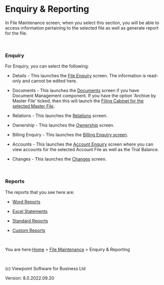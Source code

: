



# Enquiry &amp; Reporting
In File Maintenance screen, when you select this section, you will be 
 able to access information pertaining to the selected file as well as 
 generate report for the file.

&nbsp;
### Enquiry
For Enquiry, you can select the following:

	

- Details - This launches the [File 
    	 Enquiry](file:///c:/temp/0457b882-c844-4314-8878-ce1a9c2207bd/input/Enquiry_-_File_Enquiry.htm) screen. The information is read-only and cannot be edited 
    	 here.

	

- Documents - This launches the [Documents](file:///c:/temp/0457b882-c844-4314-8878-ce1a9c2207bd/Document_Manager/Documents_-_Enquiry.htm) 
    	 screen if you have Document Management component. If you have the 
    	 option 'Archive by Master File' ticked, then this will launch the 
    	 [Filing 
    	 Cabinet for the selected Master File](file:///c:/temp/0457b882-c844-4314-8878-ce1a9c2207bd/Administrator/Filing_Cabinet_for_Master_File.htm).

	

- Relations - This launches the [Relations](file:///c:/temp/0457b882-c844-4314-8878-ce1a9c2207bd/input/Enquiry_-_Relations_Relation.htm) 
    	 screen.

	

- Ownership - This launches the [Ownership](file:///c:/temp/0457b882-c844-4314-8878-ce1a9c2207bd/input/Enquiry_-_Ownership.htm) 
    	 screen.

	

- Billing Enquiry - This launches the [Billing 
    	 Enquiry screen](file:///c:/temp/0457b882-c844-4314-8878-ce1a9c2207bd/input/Billing_Enquiry_screen.htm).

	

- Accounts - This launches the [Account 
    	 Enquiry](file:///c:/temp/0457b882-c844-4314-8878-ce1a9c2207bd/Client_Accountant/Account_Enquiry.htm) screen where you can view accounts for the selected Account 
    	 File as well as the Trial Balance.

	

- Changes - This launches the [Changes](file:///c:/temp/0457b882-c844-4314-8878-ce1a9c2207bd/input/Changes_Confirmation_Approval.htm) 
    	 screen.

&nbsp;
### Reports
The reports that you see here are:

	

- [Word Reports](file:///c:/temp/0457b882-c844-4314-8878-ce1a9c2207bd/input/Word_Reports.htm)

	

- [Excel Statements](file:///c:/temp/0457b882-c844-4314-8878-ce1a9c2207bd/input/Excel_Statements.htm)

	

- [Standard Reports](file:///c:/temp/0457b882-c844-4314-8878-ce1a9c2207bd/input/Standard_Reports.htm)

	

- [Custom Reports](file:///c:/temp/0457b882-c844-4314-8878-ce1a9c2207bd/input/Custom_Reports.htm)

&nbsp;

You are here:[Home](file:///c:/temp/0457b882-c844-4314-8878-ce1a9c2207bd/input/Copyright_Notice.htm) &gt; [File Maintenance](file:///c:/temp/0457b882-c844-4314-8878-ce1a9c2207bd/input/File_Maintenance_screen.htm) &gt; Enquiry &amp; Reporting

&nbsp;

(c) Viewpoint Software for 
 Business Ltd

Version: 8.0.2022.09.20



